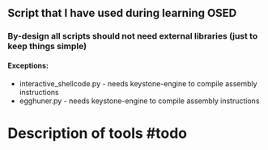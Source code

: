 ## Script that I have used during learning OSED 

### By-design all scripts should not need external libraries (just to keep things simple)

#### Exceptions:
- interactive_shellcode.py  - needs keystone-engine to compile assembly instructions
- egghuner.py               - needs keystone-engine to compile assembly instructions

# Description of tools #todo
